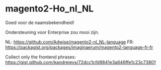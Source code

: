 # magento2-Ho_nl_NL
Goed voor de naamsbekendheid!

Ondersteuning voor Enterprise zou mooi zijn.

NL: https://github.com/Adwise/magento2-nl_NL-language
FR: https://packagist.org/packages/imaginaerum/magento2-language-fr-fr

Collect only the frontend phrases:
https://gist.github.com/kandrejevs/72dcc1cfd9841e3a646ffe1c23c73801
